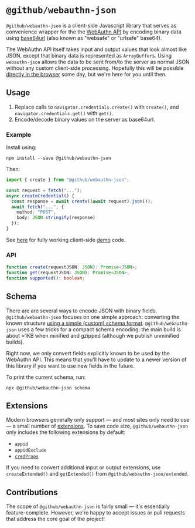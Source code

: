 # `@github/webauthn-json`

`@github/webauthn-json` is a client-side Javascript library that serves as convenience wrapper for the the [WebAuthn API](https://www.w3.org/TR/webauthn/) by encoding binary data using [base64url](https://w3c.github.io/webauthn/#sctn-dependencies) (also known as "websafe" or "urlsafe" base64).

The WebAuthn API itself takes input and output values that look almost like JSON, except that binary data is represented as `ArrayBuffer`s. Using `webauthn-json` allows the data to be sent from/to the server as normal JSON without any custom client-side processing. Hopefully this will be possible [directly in the browser](https://github.com/w3c/webauthn/issues/1683) some day, but we're here for you until then.

## Usage

1. Replace calls to `navigator.credentials.create()` with `create()`, and `navigator.credentials.get()` with `get()`.
2. Encode/decode binary values on the server as base64url.

### Example

Install using:

```shell
npm install --save @github/webauthn-json
```

Then:

```typescript
import { create } from "@github/webauthn-json";

const request = fetch("...");
async createCredential() {
  const response = await create((await request).json());
  await fetch("...", {
    method: "POST",
    body: JSON.stringify(response)
  });
}
```

See [here](https://github.com/github/webauthn-json/blob/main/src/targets/demo/index.ts) for fully working client-side [demo](https://github.github.com/webauthn-json/demo/) code.

### API

```typescript
function create(requestJSON: JSON): Promise<JSON>;
function get(requestJSON: JSON): Promise<JSON>;
function supported(): boolean;
```

## Schema

There are are several ways to encode JSON with binary fields. `@github/webauthn-json` focuses on one simple approach: converting the known structure [using a simple (custom) schema format](https://github.com/github/webauthn-json/blob/main/src/webauthn-json/schema-format.ts). `@github/webauthn-json` uses a few tricks for a compact schema encoding: the main build is about ≈1KB when minified and gzipped (although we publish unminified builds).

Right now, we only convert fields explicitly known to be used by the WebAuthn API. This means that you'll have to update to a newer version of this library if you want to use new fields in the future.

To print the current schema, run:

```shell
npx @github/webauthn-json schema
```

## Extensions

Modern browsers generally only support — and most sites only need to use — a small number of [extensions](https://w3c.github.io/webauthn/#sctn-defined-extensions). To save code size, `@github/webauthn-json` only includes the following extensions by default:

- `appid`
- `appidExclude`
- [`credProps`](https://w3c.github.io/webauthn/#sctn-authenticator-credential-properties-extension)

If you need to convert additional input or output extensions, use `createExtended()` and `getExtended()` from `@github/webauthn-json/extended`.

## Contributions

The scope of `@github/webauthn-json` is fairly small — it's essentially feature-complete. However, we're happy to accept issues or pull requests that address the core goal of the project!
